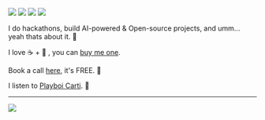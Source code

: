 [![](https://img.shields.io/badge/🌐website-gray?&style=for-the-badge)](https://www.theopencommunity.co/)
[![](https://img.shields.io/badge/linkedin-%230077B5.svg?&style=for-the-badge&logo=linkedin&logoColor=white)](https://www.linkedin.com/in/abdibrokhim/)
[![](https://img.shields.io/badge/twitter-%230077B5.svg?&style=for-the-badge&logo=twitter&logoColor=white)](https://twitter.com/abdibrokhim)
[![](https://img.shields.io/badge/googlescholar-%234285F4.svg?&style=for-the-badge&logo=google-scholar&logoColor=white)](https://scholar.google.com/citations?user=lwz2FZgAAAAJ&hl=en)

I do hackathons, build AI-powered & Open-source projects, and umm... yeah thats about it. 🙈

I love ☕️ + 🥐 , you can [buy me one](https://www.patreon.com/abdibrokhim).

Book a call [here](https://topmate.io/abdibrokhim/), it's FREE. 🤗

I listen to [Playboi Carti](https://www.youtube.com/@playboicarti). 🐐

---

<img align="left" src="https://github-readme-stats.vercel.app/api?username=abdibrokhim&count_private=true&show_icons=false&theme=default" />
